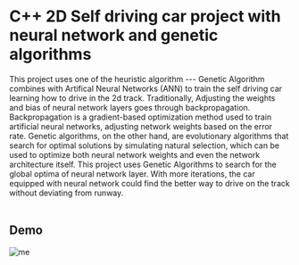 # C++ 2D Self driving car project with neural network and genetic algorithms
This project uses one of the heuristic algorithm --- Genetic Algorithm combines with Artifical Neural Networks (ANN) to train the self driving car learning how to drive in the 2d track. Traditionally, Adjusting the weights and bias of neural network layers goes through backpropagation. Backpropagation is a gradient-based optimization method used to train artificial neural networks, adjusting network weights based on the error rate.
Genetic algorithms, on the other hand, are evolutionary algorithms that search for optimal solutions by simulating natural selection, which can be used to optimize both neural network weights and even the network architecture itself.
This project uses Genetic Algorithms to search for the global optima of neural network layer. With more iterations, the car equipped with neural network could find the better way to drive on the track without deviating from runway.<br/><br/>

## Demo
![me](https://github.com/AlbertBoll/2D-Self-driving-car-project-with-neutral-network-and-genetic-algorithms/blob/experiment/gif/Genetic-Algorithm-Simulator.gif)


